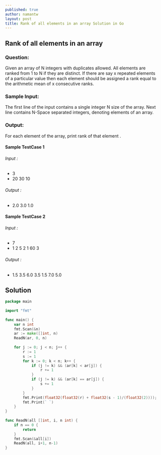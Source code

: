 ```yaml
---
published: true
author: namantw
layout: post
title: Rank of all elements in an array Solution in Go
---
```

## Rank of all elements in an array

### Question:

Given an array of N integers with duplicates allowed. All elements are ranked from 1 to N if they are distinct. If there are say x repeated elements of a particular value then each element should be assigned a rank equal to the arithmetic mean of x consecutive ranks.


### Sample Input:

The first line of the input contains a single integer N size of the array.
Next line contains N-Space separated integers, denoting elements of an array.

### Output:

For each element of the array, print rank of that element .


#### Sample TestCase 1
###### Input :
- 3
- 20 30 10 

###### Output :

- 2.0 3.0 1.0

#### Sample TestCase 2
###### Input :
- 7
- 1 2 5 2 1 60 3


###### Output :

- 1.5 3.5 6.0 3.5 1.5 7.0 5.0



## Solution


```go
package main
 
import "fmt"
 
func main() {
    var n int
    fmt.Scan(&n)
    ar := make([]int, n)
    ReadN(ar, 0, n)
 
    for j := 0; j < n; j++ {
        r := 1
        s := 1
        for k := 0; k < n; k++ {
            if (j != k) && (ar[k] < ar[j]) {
                r += 1
            }
            if (j != k) && (ar[k] == ar[j]) {
                s += 1
            }
        }
        fmt.Print(float32(float32(r) + float32(s - 1)/(float32(2))));
        fmt.Print(` `)
    }
}
 
func ReadN(all []int, i, n int) {
    if n == 0 {
        return
    }
    fmt.Scan(&all[i])
    ReadN(all, i+1, n-1)
}
```
